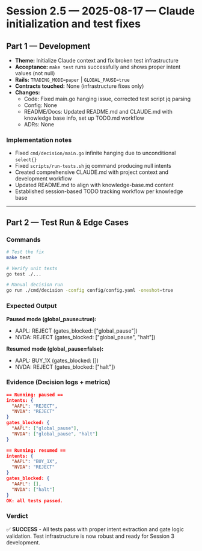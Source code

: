 # Session 2.5 — 2025-08-17 — Claude initialization and test fixes

## Part 1 — Development
- **Theme:** Initialize Claude context and fix broken test infrastructure
- **Acceptance:** `make test` runs successfully and shows proper intent values (not null)
- **Rails:** `TRADING_MODE=paper` | `GLOBAL_PAUSE=true`
- **Contracts touched:** None (infrastructure fixes only)
- **Changes:**
  - Code: Fixed main.go hanging issue, corrected test script jq parsing
  - Config: None
  - README/Docs: Updated README.md and CLAUDE.md with knowledge base info, set up TODO.md workflow
  - ADRs: None

### Implementation notes
- Fixed `cmd/decision/main.go` infinite hanging due to unconditional `select{}` 
- Fixed `scripts/run-tests.sh` jq command producing null intents
- Created comprehensive CLAUDE.md with project context and development workflow
- Updated README.md to align with knowledge-base.md content
- Established session-based TODO tracking workflow per knowledge base

---

## Part 2 — Test Run & Edge Cases
### Commands
```bash
# Test the fix
make test

# Verify unit tests
go test ./...

# Manual decision run
go run ./cmd/decision -config config/config.yaml -oneshot=true
```

### Expected Output
**Paused mode (global_pause=true):**
- AAPL: REJECT (gates_blocked: ["global_pause"])
- NVDA: REJECT (gates_blocked: ["global_pause", "halt"])

**Resumed mode (global_pause=false):**
- AAPL: BUY_1X (gates_blocked: [])  
- NVDA: REJECT (gates_blocked: ["halt"])

### Evidence (Decision logs + metrics)
```json
== Running: paused ==
intents: {
  "AAPL": "REJECT",
  "NVDA": "REJECT"
}
gates_blocked: {
  "AAPL": ["global_pause"],
  "NVDA": ["global_pause", "halt"]
}

== Running: resumed ==
intents: {
  "AAPL": "BUY_1X", 
  "NVDA": "REJECT"
}
gates_blocked: {
  "AAPL": [],
  "NVDA": ["halt"]
}
OK: all tests passed.
```

### Verdict
✅ **SUCCESS** - All tests pass with proper intent extraction and gate logic validation. Test infrastructure is now robust and ready for Session 3 development.
